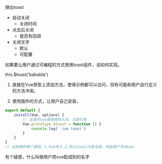弹出toast
- 自动关闭
  - 关闭时间
- 点击后关闭
  - 是否有回调
- 关闭文字
  - 默认
  - 可配置

如果要让用户通过可编程的方式使用toast组件，该如何实现。

this.$toast('bababla')

1. 直接在Vue原型上添加方法，使得示例都可以访问，但有可能和用户自行定义的方法冲突。

2. 使用插件的方式，让用户自己安装，
```javascript
export default {
    install(Vue, options) {
        // 这里的vue是使用传入的，只是引用
        Vue.prototype.$toast = function () {
            console.log(' iam toast')
        }
    }
}
// 这样搞的两个原因，1.Vue传入 2.防止toast污染全局，而由用户手动use
```
有个疑惑，什么叫做用户把vue配成别的名字